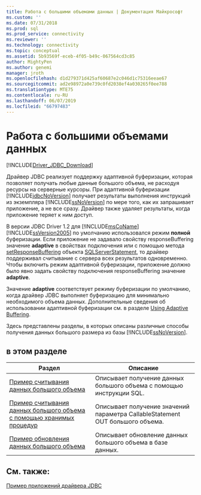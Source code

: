 ```yaml
---
title: Работа с большими объемами данных | Документация Майкрософт
ms.custom: ''
ms.date: 07/31/2018
ms.prod: sql
ms.prod_service: connectivity
ms.reviewer: ''
ms.technology: connectivity
ms.topic: conceptual
ms.assetid: 5b93569f-eceb-4f05-b49c-067564cd3c85
author: MightyPen
ms.author: genemi
manager: jroth
ms.openlocfilehash: d1d279371d425af60687e2c046d1c75316eeae67
ms.sourcegitcommit: ad2e98972a0e739c0fd2038ef4a030265f0ee788
ms.translationtype: MTE75
ms.contentlocale: ru-RU
ms.lasthandoff: 06/07/2019
ms.locfileid: "66797483"
---
```

# <a name="working-with-large-data"></a>Работа с большими объемами данных

[!INCLUDE[Driver_JDBC_Download](../../../includes/driver_jdbc_download.md)]

Драйвер JDBC реализует поддержку адаптивной буферизации, которая позволяет получать любые данные большого объема, не расходуя ресурсы на серверные курсоры. При адаптивной буферизации [!INCLUDE[jdbcNoVersion](../../../includes/jdbcnoversion_md.md)] получает результаты выполнения инструкций из экземпляра [!INCLUDE[ssNoVersion](../../../includes/ssnoversion-md.md)] по мере того, как их запрашивает приложение, а не все сразу. Драйвер также удаляет результаты, когда приложение теряет к ним доступ.  
  
В версии JDBC Driver 1.2 для [!INCLUDE[msCoName](../../../includes/msconame_md.md)][!INCLUDE[ssVersion2005](../../../includes/ssversion2005-md.md)] по умолчанию использовался режим **полной** буферизации. Если приложение не задавало свойству responseBuffering значение **adaptive** в свойствах подключения или с помощью метода [setResponseBuffering](../../../connect/jdbc/reference/setresponsebuffering-method-sqlserverstatement.md) объекта [SQLServerStatement](../../../connect/jdbc/reference/sqlserverstatement-class.md), то драйвер поддерживал считывание с сервера всех результатов одновременно. Чтобы включить режим адаптивной буферизации, приложение должно было явно задать свойству подключения responseBuffering значение **adaptive**.  
  
Значение **adaptive** соответствует режиму буферизации по умолчанию, когда драйвер JDBC выполняет буферизацию для минимально необходимого объема данных. Дополнительные сведения об использовании адаптивной буферизации см. в разделе [Using Adaptive Buffering](../../../connect/jdbc/using-adaptive-buffering.md).  
  
Здесь представлены разделы, в которых описаны различные способы получения данных большого размера из базы [!INCLUDE[ssNoVersion](../../../includes/ssnoversion-md.md)].  
  
## <a name="in-this-section"></a>в этом разделе  
  
| Раздел                                                                                                                         | Описание                                                              |
| ----------------------------------------------------------------------------------------------------------------------------- | ------------------------------------------------------------------------ |
| [Пример считывания данных большого объема](../../../connect/jdbc/code-samples/reading-large-data-sample.md)                                               | Описывает получение данных большого объема с помощью инструкции SQL.       |
| [Пример считывания данных большого объема с помощью хранимых процедур](../../../connect/jdbc/code-samples/reading-large-data-with-stored-procedures-sample.md) | Описывает получение значений параметра CallableStatement OUT большого объема. |
| [Пример обновления данных большого объема](../../../connect/jdbc/code-samples/updating-large-data-sample.md)                                             | Описывает обновление данных большого объема в базе данных.                |
  
## <a name="see-also"></a>См. также:

[Пример приложений драйвера JDBC](../../../connect/jdbc/code-samples/sample-jdbc-driver-applications.md)  
  
